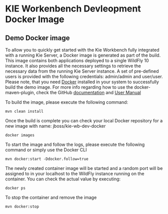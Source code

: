 # KIE Workenbench Devleopment Docker Image

## Demo Docker image

To allow you to quickly get started with the Kie Workbench fully integrated with a running Kie Server, a Docker image is generated as part of the build.
This image contains both applications deployed to a single WildFly 10 instance. It also provides all the necessary settings to retrieve the necessary data from the running Kie Server instance.
A set of pre-defined users is provided with the following credentials: admin/admin and user/user.
Please note, that you need [Docker](https://www.docker.io/) installed in your system to successfully build the demo image.
For more info regarding how to use the docker-maven-plugin, check the GitHub [documentation](https://github.com/fabric8io/docker-maven-plugin) and [User Manual](https://dmp.fabric8.io/)

To build the image, please execute the following command:
```
mvn clean install
```
Once the build is complete you can check your local Docker repository for a new image with name: jboss/kie-wb-dev-docker
```
docker images
```

To start the image and follow the logs, please execute the following command or simply use the Docker CLI
```
mvn docker:start -Ddocker.follow=true
```
The newly created container image will be started and a random port will be assigned to in your localhost to the WildFly instance running on the container.
You can check the actual value by executing:
```
docker ps
```

To stop the container and remove the image
```
mvn docker:stop
```